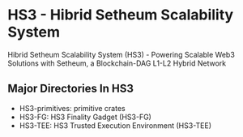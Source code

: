 # HS3 - Hibrid Setheum Scalability System

Hibrid Setheum Scalability System (HS3) - Powering Scalable Web3 Solutions with Setheum, a Blockchain-DAG L1-L2 Hybrid Network

## Major Directories In HS3

* HS3-primitives: primitive crates
* HS3-FG: HS3 Finality Gadget (HS3-FG)
* HS3-TEE: HS3 Trusted Execution Environment (HS3-TEE)
